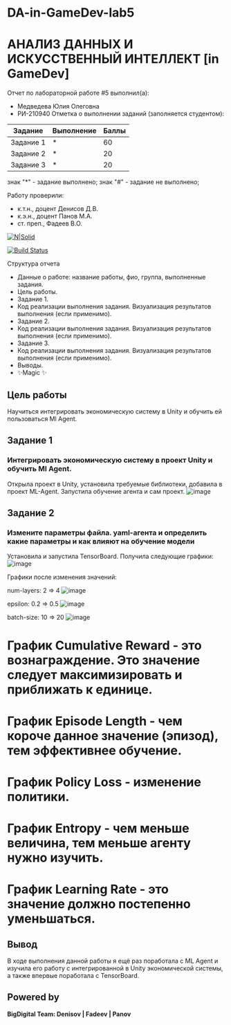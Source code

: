 # DA-in-GameDev-lab5
# АНАЛИЗ ДАННЫХ И ИСКУССТВЕННЫЙ ИНТЕЛЛЕКТ [in GameDev]
Отчет по лабораторной работе #5 выполнил(а):
- Медведева Юлия Олеговна
- РИ-210940
Отметка о выполнении заданий (заполняется студентом):

| Задание | Выполнение | Баллы |
| ------ | ------ | ------ |
| Задание 1 | * | 60 |
| Задание 2 | * | 20 |
| Задание 3 | * | 20 |

знак "*" - задание выполнено; знак "#" - задание не выполнено;

Работу проверили:
- к.т.н., доцент Денисов Д.В.
- к.э.н., доцент Панов М.А.
- ст. преп., Фадеев В.О.

[![N|Solid](https://cldup.com/dTxpPi9lDf.thumb.png)](https://nodesource.com/products/nsolid)

[![Build Status](https://travis-ci.org/joemccann/dillinger.svg?branch=master)](https://travis-ci.org/joemccann/dillinger)

Структура отчета

- Данные о работе: название работы, фио, группа, выполненные задания.
- Цель работы.
- Задание 1.
- Код реализации выполнения задания. Визуализация результатов выполнения (если применимо).
- Задание 2.
- Код реализации выполнения задания. Визуализация результатов выполнения (если применимо).
- Задание 3.
- Код реализации выполнения задания. Визуализация результатов выполнения (если применимо).
- Выводы.
- ✨Magic ✨

## Цель работы
Научиться интегрировать экономическую систему в Unity и обучить ей пользоваться Ml Agent.

## Задание 1
### Интегрировать экономическую систему в проект Unity и обучить Ml Agent.
Открыла проект в Unity, установила требуемые библиотеки, добавила в проект ML-Agent.
Запустила обучение агента и сам проект.
![image](https://user-images.githubusercontent.com/62373163/204156161-2a75fcd9-23dd-4f30-83da-26fec7e9a2ed.png)


## Задание 2
### Измените параметры файла. yaml-агента и определить какие параметры и как влияют на обучение модели

Установила и запустила TensorBoard. Получила следующие графики:
![image](https://user-images.githubusercontent.com/62373163/204157263-754ed2c9-08ad-423b-aa4d-af3692119d2b.png)

Графики после изменения значений:

num-layers: 2 => 4
![image](https://user-images.githubusercontent.com/62373163/204157313-63d1f2e2-e4b3-4162-b9f8-7754791a775f.png)

epsilon: 0.2 => 0.5
![image](https://user-images.githubusercontent.com/62373163/204157358-0feaa92f-ba22-427e-aeb6-0fbded31bb7e.png)

batch-size: 10 => 20
![image](https://user-images.githubusercontent.com/62373163/204157437-dcae9445-51e8-4d20-ae7d-835183b90ad2.png)

   # График Cumulative Reward - это вознаграждение. Это значение следует максимизировать и приближать к единице.
   # График Episode Length - чем короче данное значение (эпизод), тем эффективнее обучение.
   # График Policy Loss - изменение политики.
   # График Entropy - чем меньше величина, тем меньше агенту нужно изучить.
   # График Learning Rate - это значение должно постепенно уменьшаться.

## Вывод
В ходе выполнения данной работы я ещё раз поработала с ML Agent и изучила его работу с интегрированной в Unity экономической системы, а также впервые поработала с TensorBoard.

## Powered by

**BigDigital Team: Denisov | Fadeev | Panov**
